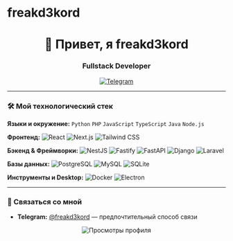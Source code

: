 # freakd3kord
<h1 align="center">👋 Привет, я freakd3kord</h1>
<h3 align="center">Fullstack Developer</h3>
<p align="center">
  <a href="https://t.me/freakd3kord" target="_blank">
    <img src="https://img.shields.io/badge/Telegram-2CA5E0?style=for-the-badge&logo=telegram&logoColor=white" alt="Telegram"/>
  </a>
</p>

---

### 🛠️ Мой технологический стек

**Языки и окружение:**
`Python` `PHP` `JavaScript` `TypeScript` `Java` `Node.js`

**Фронтенд:**
![React](https://img.shields.io/badge/React-61DAFB?style=for-the-badge&logo=react&logoColor=black)
![Next.js](https://img.shields.io/badge/Next.js-000000?style=for-the-badge&logo=nextdotjs&logoColor=white)
![Tailwind CSS](https://img.shields.io/badge/Tailwind_CSS-06B6D4?style=for-the-badge&logo=tailwind-css&logoColor=white)

**Бэкенд & Фреймворки:**
![NestJS](https://img.shields.io/badge/NestJS-E0234E?style=for-the-badge&logo=nestjs&logoColor=white)
![Fastify](https://img.shields.io/badge/Fastify-000000?style=for-the-badge&logo=fastify&logoColor=white)
![FastAPI](https://img.shields.io/badge/FastAPI-009688?style=for-the-badge&logo=fastapi&logoColor=white)
![Django](https://img.shields.io/badge/Django-092E20?style=for-the-badge&logo=django&logoColor=white)
![Laravel](https://img.shields.io/badge/Laravel-FF2D20?style=for-the-badge&logo=laravel&logoColor=white)

**Базы данных:**
![PostgreSQL](https://img.shields.io/badge/PostgreSQL-4169E1?style=for-the-badge&logo=postgresql&logoColor=white)
![MySQL](https://img.shields.io/badge/MySQL-4479A1?style=for-the-badge&logo=mysql&logoColor=white)
![SQLite](https://img.shields.io/badge/SQLite-003B57?style=for-the-badge&logo=sqlite&logoColor=white)

**Инструменты и Desktop:**
![Docker](https://img.shields.io/badge/Docker-2496ED?style=for-the-badge&logo=docker&logoColor=white)
![Electron](https://img.shields.io/badge/Electron-47848F?style=for-the-badge&logo=electron&logoColor=white)

---

### 🤝 Связаться со мной

-   **Telegram:** [@freakd3kord](https://t.me/freakd3kord) — предпочтительный способ связи


<p align="center">
    <img src="https://komarev.com/ghpvc/?username=freakd3kord&style=flat-square&color=blue" alt="Просмотры профиля"/>
</p>
